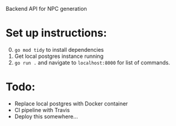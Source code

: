 Backend API for NPC generation

# Set up instructions:

0. `go mod tidy` to install dependencies
1. Get local postgres instance running
1. `go run .` and navigate to `localhost:8000` for list of commands.

# Todo:

- Replace local postgres with Docker container
- CI pipeline with Travis
- Deploy this somewhere...
